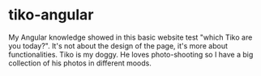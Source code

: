 # tiko-angular
My Angular knowledge showed in this basic website test "which Tiko are you today?". It's not about the design of the page, it's more about functionalities. 
Tiko is my doggy. He loves photo-shooting so I have a big collection of his photos in different moods.

